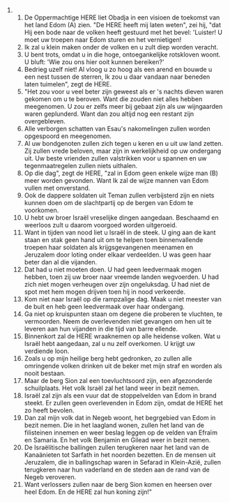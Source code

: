 <ol>
  <li>
    <ol>
      <li>De Oppermachtige HERE liet Obadja in een visioen de toekomst van het land Edom (A) zien. "De HERE heeft mij laten weten", zei hij, "dat Hij een bode naar de volken heeft gestuurd met het bevel: 'Luister! U moet uw troepen naar Edom sturen en het vernietigen!</li>
      <li>Ik zal u klein maken onder de volken en u zult diep worden veracht.</li>
      <li>U bent trots, omdat u in die hoge, ontoegankelijke rotskloven woont. U bluft: 'Wie zou ons hier ooit kunnen bereiken?'</li>
      <li>Bedrieg uzelf niet! Al vloog u zo hoog als een arend en bouwde u een nest tussen de sterren, Ik zou u daar vandaan naar beneden laten tuimelen", zegt de HERE.</li>
      <li>"Het zou voor u veel beter zijn geweest als er 's nachts dieven waren gekomen om u te beroven. Want die zouden niet alles hebben meegenomen. U zou er zelfs meer bij gebaat zijn als uw wijngaarden waren geplunderd. Want dan zou altijd nog een restant zijn overgebleven.</li>
      <li>Alle verborgen schatten van Esau's nakomelingen zullen worden opgespoord en meegenomen.</li>
      <li>Al uw bondgenoten zullen zich tegen u keren en u uit uw land zetten. Zij zullen vrede beloven, maar zijn in werkelijkheid op uw ondergang uit. Uw beste vrienden zullen valstrikken voor u spannen en uw tegenmaatregelen zullen niets uithalen.</li>
      <li>Op die dag", zegt de HERE, "zal in Edom geen enkele wijze man (B) meer worden gevonden. Want Ik zal de wijze mannen van Edom vullen met onverstand.</li>
      <li>Ook de dappere soldaten uit Teman zullen verbijsterd zijn en niets kunnen doen om de slachtpartij op de bergen van Edom te voorkomen.</li>
      <li>U hebt uw broer Israël vreselijke dingen aangedaan. Beschaamd en weerloos zult u daarom voorgoed worden uitgeroeid.</li>
      <li>Want in tijden van nood liet u Israël in de steek. U ging aan de kant staan en stak geen hand uit om te helpen toen binnenvallende troepen haar soldaten als krijgsgevangenen meenamen en Jeruzalem door loting onder elkaar verdeelden. U was geen haar beter dan al die vijanden.</li>
      <li>Dat had u niet moeten doen. U had geen leedvermaak mogen hebben, toen zij uw broer naar vreemde landen wegvoerden. U had zich niet mogen verheugen over zijn ongeluksdag. U had niet de spot met hem mogen drijven toen hij in nood verkeerde.</li>
      <li>Kom niet naar Israël op die rampzalige dag. Maak u niet meester van de buit en heb geen leedvermaak over haar ondergang.</li>
      <li>Ga niet op kruispunten staan om degene die proberen te vluchten, te vermoorden. Neem de overlevenden niet gevangen om hen uit te leveren aan hun vijanden in die tijd van barre ellende.</li>
      <li>Binnenkort zal de HERE wraaknemen op alle heidense volken. Wat u Israël hebt aangedaan, zal u nu zelf overkomen. U krijgt uw verdiende loon.</li>
      <li>Zoals u op mijn heilige berg hebt gedronken, zo zullen alle omringende volken drinken uit de beker met mijn straf en worden als nooit bestaan.</li>
      <li>Maar de berg Sion zal een toevluchtsoord zijn, een afgezonderde schuilplaats. Het volk Israël zal het land weer in bezit nemen.</li>
      <li>Israël zal zijn als een vuur dat de stoppelvelden van Edom in brand steekt. Er zullen geen overlevenden in Edom zijn, omdat de HERE het zo heeft bevolen.</li>
      <li>Dan zal mijn volk dat in Negeb woont, het begrgebied van Edom in bezit nemen. Die in het laagland wonen, zullen het land van de filisteinen innemen en weer beslag leggen op de velden van Efraïm en Samaria. En het volk Benjamin en Gilead weer in bezit nemen.</li>
      <li>De Israëlitische ballingen zullen terugkeren naar het land van de Kanaänieten tot Sarfath in het noorden bezetten. En de mensen uit Jeruzalem, die in ballingschap waren in Sefarad in Klein-Azië, zullen terugkeren naar hun vaderland en de steden aan de rand van de Negeb veroveren.</li>
      <li>Want verlossers zullen naar de berg Sion komen en heersen over heel Edom. En de HERE zal hun koning zijn!"</li>
    </ol>
  </li>
</ol>